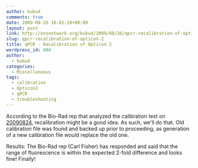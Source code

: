 ```yaml
---
author: kubu4
comments: true
date: 2009-08-26 16:02:18+00:00
layout: post
link: http://onsnetwork.org/kubu4/2009/08/26/qpcr-recalibration-of-opticon-2/
slug: qpcr-recalibration-of-opticon-2
title: qPCR - Recalibration of Opticon 2
wordpress_id: 884
author:
  - kubu4
categories:
  - Miscellaneous
tags:
  - calibration
  - Opticon2
  - qPCR
  - troubleshooting
---
```


According to the Bio-Rad rep that analyzed the calibration test on [20090824](/Sam%27s+Working+Notebook+Jun-Aug+2009#sjw20090824), recalibration might be a good idea. As such, we'll do that. Old calibration file was found and backed up prior to proceeding, as generation of a new calibration file would replace the old one.

Results: The Bio-Rad rep (Carl Fisher) has responded and said that the range of fluorescence is within the expected 2-fold difference and looks fine! Finally!
